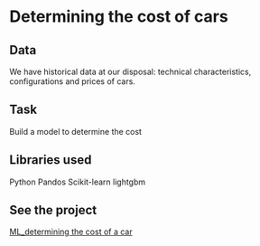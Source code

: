 # Determining the cost of cars
## Data
We have historical data at our disposal: technical characteristics, configurations and prices of cars.
## Task
Build a model to determine the cost
## Libraries used
Python Pandos Scikit-learn lightgbm
## See the project
[ML_determining the cost of a car]()


